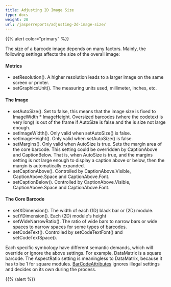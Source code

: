 ```yaml
---
title: Adjusting 2D Image Size
type: docs
weight: 20
url: /jasperreports/adjusting-2d-image-size/
---
```


{{% alert color="primary" %}} 

The size of a barcode image depends on many factors. Mainly, the following settings affects the size of the overall image:
#### **Metrics**
- setResolution(). A higher resolution leads to a larger image on the same screen or printer.
- setGraphicsUnit(). The measuring units used, millimeter, inches, etc.
#### **The Image**
- setAutoSize(). Set to false, this means that the image size is fixed to ImageWidth * ImageHeight. Oversized barcodes (where the codetext is very long) is out of the frame if AutoSize is false and the is size not large enough.
- setImageWidth(). Only valid when setAutoSize() is false.
- setImageHeight(). Only valid when setAutoSize() is false.
- setMargins(). Only valid when AutoSize is true. Sets the margin area of the core barcode. This setting could be overridden by CaptionAbove and CaptionBelow. That is, when AutoSize is true, and the margins setting is not large enough to display a caption above or below, then the margin is automatically expanded.
- setCaptionAbove(). Controlled by CaptionAbove.Visible, CaptionAbove.Space and CaptionAbove.Font.
- setCaptionBelow(). Controlled by CaptionAbove.Visible, CaptionAbove.Space and CaptionAbove.Font.
#### **The Core Barcode**
- setXDimension(). The width of each (1D) black bar or (2D) module.
- setYDimension(). Each (2D) module's height
- setWideNarrowRatio(). The ratio of wide bars to narrow bars or wide spaces to narrow spaces for some types of barcodes.
- setCodeText(). Controlled by setCodeTextFont() and setCodeTextSpace().

Each specific symbology have different semantic demands, which will override or ignore the above settings. For example, DataMatrix is a square barcode. The AspectRatio setting is meaningless to DataMatrix, because it has to be 1 for square modules. [BarCodeAttributes]() ignores illegal settings and decides on its own during the process. 

{{% /alert %}}
